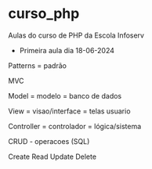 # curso_php
Aulas do curso de PHP da Escola Infoserv
- Primeira aula dia 18-06-2024



Patterns = padrão


MVC

Model = modelo = banco de dados

View = visao/interface = telas usuario

Controller = controlador = lógica/sistema


CRUD -  operacoes (SQL)

Create
Read
Update
Delete
